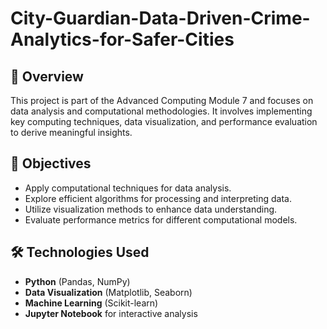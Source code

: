 # City-Guardian-Data-Driven-Crime-Analytics-for-Safer-Cities

## 📌 Overview
This project is part of the Advanced Computing Module 7 and focuses on data analysis and computational methodologies. It involves implementing key computing techniques, data visualization, and performance evaluation to derive meaningful insights.

## 🎯 Objectives
- Apply computational techniques for data analysis.
- Explore efficient algorithms for processing and interpreting data.
- Utilize visualization methods to enhance data understanding.
- Evaluate performance metrics for different computational models.

## 🛠 Technologies Used
- **Python** (Pandas, NumPy)
- **Data Visualization** (Matplotlib, Seaborn)
- **Machine Learning** (Scikit-learn)
- **Jupyter Notebook** for interactive analysis
